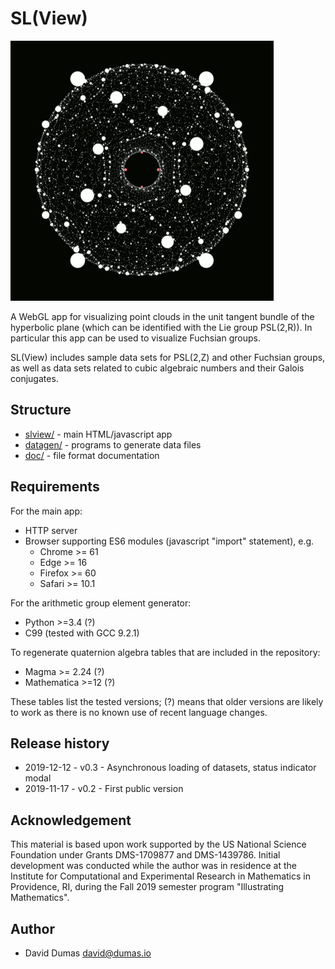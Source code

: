 # SL(View)

![screenshot](images/disc14screenshot.png?raw=true "Arith k=Q d=14")

A WebGL app for visualizing point clouds in the unit tangent bundle of the hyperbolic plane (which can be identified with the Lie group PSL(2,R)).  In particular this app can be used to visualize Fuchsian groups.

SL(View) includes sample data sets for PSL(2,Z) and other Fuchsian groups, as well as data sets related to cubic algebraic numbers and their Galois conjugates.

## Structure

* [slview/](slview/) - main HTML/javascript app
* [datagen/](datagen/) - programs to generate data files
* [doc/](doc/) - file format documentation

## Requirements

For the main app:

* HTTP server
* Browser supporting ES6 modules (javascript "import" statement), e.g.
  * Chrome >= 61
  * Edge >= 16
  * Firefox >= 60
  * Safari >= 10.1

For the arithmetic group element generator:

* Python >=3.4 (?)
* C99 (tested with GCC 9.2.1)

To regenerate quaternion algebra tables that are included in the repository:

* Magma >= 2.24 (?)
* Mathematica >=12 (?)

These tables list the tested versions; (?) means that older versions
are likely to work as there is no known use of recent language
changes.

## Release history

* 2019-12-12 - v0.3 - Asynchronous loading of datasets, status indicator modal
* 2019-11-17 - v0.2 - First public version

## Acknowledgement

This material is based upon work supported by the US National Science Foundation under Grants DMS-1709877 and DMS-1439786.  Initial development was conducted while the author was in residence at the Institute for Computational and Experimental Research in Mathematics in Providence, RI, during the Fall 2019 semester program "Illustrating Mathematics".

## Author

* David Dumas <david@dumas.io>

